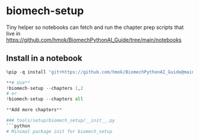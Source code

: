 # biomech-setup

Tiny helper so notebooks can fetch and run the chapter prep scripts that live in
https://github.com/hmok/BiomechPythonAI_Guide/tree/main/notebooks

## Install in a notebook
```python
%pip -q install "git+https://github.com/hmok/BiomechPythonAI_Guide@main#subdirectory=tools/setup"

**# Use**
!biomech-setup --chapters 1,2
# or
!biomech-setup --chapters all

**Add more chapters**

### tools/setup/biomech_setup/__init__.py
```python
# Minimal package init for biomech_setup

